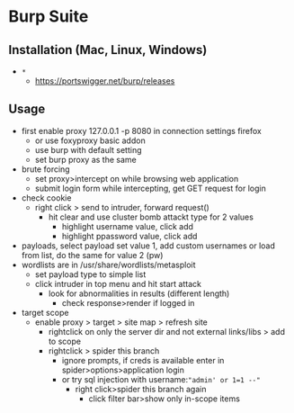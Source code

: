 # Burp Suite

## Installation (Mac, Linux, Windows)
* ``*``
    * https://portswigger.net/burp/releases

## Usage

* first enable proxy 127.0.0.1 -p 8080 in connection settings firefox
    * or use foxyproxy basic addon
    * use burp with default setting
    * set burp proxy as the same
* brute forcing
    * set proxy>intercept  on while browsing web application
    * submit login form while intercepting, get GET request for login
* check cookie
    * right click > send to intruder, forward request()
        * hit clear and use cluster bomb attackt type for 2 values
            * highlight username value, click add
            * highlight ppassword value, click add
* payloads, select payload set value 1, add custom usernames or load from list, do the same for value 2 (pw)
* wordlists are in /usr/share/wordlists/metasploit
    * set payload type to simple list
    * click intruder in top menu and hit start attack
        * look for abnormalities in results (different length)
            * check response>render if logged in
* target scope
    * enable proxy > target > site map > refresh site
        * rightclick on only the server dir and not external links/libs > add to scope
        * rightclick > spider this branch
            * ignore prompts, if creds is available enter in spider>options>application login
            * or try sql injection with username:```"admin' or 1=1 --"```
                * right click>spider this branch again
                    * click filter bar>show only in-scope items